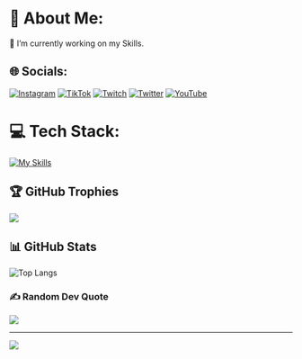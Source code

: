# 💫 About Me:
🔭 I’m currently working on my Skills.


## 🌐 Socials:
[![Instagram](https://img.shields.io/badge/Instagram-%23E4405F.svg?logo=Instagram&logoColor=white)](https://instagram.com/skystarhopper) [![TikTok](https://img.shields.io/badge/TikTok-%23000000.svg?logo=TikTok&logoColor=white)](https://www.tiktok.com/@flamyamy_) [![Twitch](https://img.shields.io/badge/Twitch-%239146FF.svg?logo=Twitch&logoColor=white)](https://www.twitch.tv/flamamy) [![Twitter](https://img.shields.io/badge/Twitter-%231DA1F2.svg?logo=Twitter&logoColor=white)](https://twitter.com/flamyamy_) [![YouTube](https://img.shields.io/badge/YouTube-%23FF0000.svg?logo=YouTube&logoColor=white)](https://www.youtube.com/channel/UCo9d0PbQIT6141yu4-B91dA) 

# 💻 Tech Stack:
[![My Skills](https://skillicons.dev/icons?i=html,php,py,js)](https://skillicons.dev)

## 🏆 GitHub Trophies
![](https://github-profile-trophy.vercel.app/?username=flamyamy&theme=darkhub&no-frame=false&no-bg=true&margin-w=4)
## 📊 GitHub Stats
![Top Langs](https://github-readme-stats.vercel.app/api/top-langs/?username=flamyamy&hide_progress=trueicons=true&theme=dracula)
### ✍️ Random Dev Quote
![](https://quotes-github-readme.vercel.app/api?type=horizontal&theme=radical)

---
[![](https://visitcount.itsvg.in/api?id=flamyamy&label=Profile%20Views&icon=6&pretty=false)](https://visitcount.itsvg.in)

